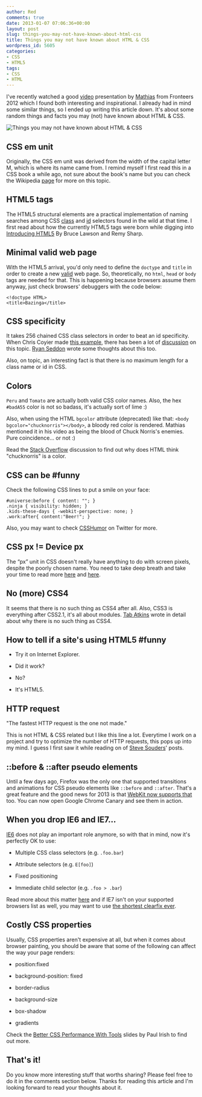 ```yaml
---
author: Red
comments: true
date: 2013-01-07 07:06:36+00:00
layout: post
slug: things-you-may-not-have-known-about-html-css
title: Things you may not have known about HTML & CSS
wordpress_id: 5605
categories:
- CSS
- HTML5
tags:
- CSS
- HTML
---
```


I've recently watched a good [video](http://vimeo.com/channels/fronteers12/52851509) presentation by [Mathias](http://mathiasbynens.be/) from Fronteers 2012 which I found both interesting and inspirational. I already had in mind some similar things, so I ended up writing this article down. It's about some random things and facts you may (not) have known about HTML & CSS.

![Things you may not have known about HTML & CSS](http://www.red-team-design.com/wp-content/uploads/2013/01/things-you-may-not-have-known-about-html-css.png)

<!-- more -->



## CSS em unit


Originally, the CSS em unit was derived from the width of the capital letter M, which is where its name came from. I remind myself I first read this in a CSS book a while ago, not sure about the book's name but you can check the Wikipedia [page](http://en.wikipedia.org/wiki/Em_(typography)) for more on this topic.



## HTML5 tags


The HTML5 structural elements are a practical implementation of naming searches among CSS [class](https://developers.google.com/webmasters/state-of-the-web/2005/classes) and [id](http://devfiles.myopera.com/articles/572/idlist-url.htm) selectors found in the wild at that time. I first read about how the currently HTML5 tags were born while digging into [Introducing HTML5](http://introducinghtml5.com/) By Bruce Lawson and Remy Sharp.



## Minimal valid web page


With the HTML5 arrival, you'd only need to define the `doctype` and `title` in order to create a new [valid](http://validator.w3.org/) web page. So, theoretically, no `html`, `head` or `body` tags are needed for that. This is happening because browsers assume them anyway, just check browsers' debuggers with the code below:


    
    
    <!doctype HTML>
    <title>Bazinga</title>
    





## CSS specificity


It takes 256 chained CSS class selectors in order to beat an id specificity. When Chris Coyier made [this example](http://codepen.io/chriscoyier/pen/lzjqh), there has been a lot of [discussion](http://news.ycombinator.com/item?id=4388649) on this topic. [Ryan Seddon](http://www.thecssninja.com/css/extreme-specificity) wrote some thoughts about this too.

Also, on topic, an interesting fact is that there is no maximum length for a class name or id in CSS.



## Colors


`Peru` and `Tomato` are actually both valid CSS color names. Also, the hex `#badA55` color is not so badass, it's actually sort of lime :)

Also, when using the HTML `bgcolor` attribute (deprecated) like that: `<body bgcolor="chucknorris"></body>​`, a bloody red color is rendered. Mathias mentioned it in his video as being the blood of Chuck Norris's enemies. Pure coincidence... or not :)

Read the [Stack Overflow](http://stackoverflow.com/questions/8318911/why-does-html-think-chucknorris-is-a-color) discussion to find out why does HTML think "chucknorris" is a color.



## CSS can be #funny


Check the following CSS lines to put a smile on your face:

    
    
    #universe:before { content: ""; }
    .ninja { visibility: hidden; }
    .kids-these-days { -webkit-perspective: none; }
    .work:after{ content:"Beer!"; }
    


Also, you may want to check [CSSHumor](https://twitter.com/CSSHumor) on Twitter for more.



## CSS px != Device px


The “px” unit in CSS doesn't really have anything to do with screen pixels, despite the poorly chosen name. You need to take deep breath and take your time to read more [here](http://inamidst.com/stuff/notes/csspx) and [here](http://www.quirksmode.org/blog/archives/2010/04/a_pixel_is_not.html).



## No (more) CSS4


It seems that there is no such thing as CSS4 after all. Also, CSS3 is everything after CSS2.1, it's all about modules. [Tab Atkins](http://www.xanthir.com/b4Ko0) wrote in detail about why there is no such thing as CSS4. 



## How to tell if a site's using HTML5 #funny





	
  * Try it on Internet Explorer.

	
  * Did it work?

	
  * No?

	
  * It's HTML5.





## HTTP request


"The fastest HTTP request is the one not made."

This is not HTML & CSS related but I like this line a lot. Everytime I work on a project and try to optimize the number of HTTP requests, this pops up into my mind. I guess I first saw it while reading on of [Steve Souders](http://www.stevesouders.com/blog/2012/03/22/cache-them-if-you-can/)' posts.



## ::before & ::after pseudo elements


Until a few days ago, Firefox was the only one that supported transitions and animations for CSS pseudo elements like `::before` and `::after`. That's a great feature and the good news for 2013 is that [WebKit now supports that](http://trac.webkit.org/changeset/138632) too. You can now open Google Chrome Canary and see them in action.



## When you drop IE6 and IE7...


[IE6](http://www.red-team-design.com/how-to-solve-common-ie-bugs) does not play an important role anymore, so with that in mind, now it's perfectly OK to use:




	
  * Multiple CSS class selectors (e.g. `.foo.bar`)

	
  * Attribute selectors (e.g. `E[foo]`)

	
  * Fixed positioning

	
  * Immediate child selector (e.g. `.foo > .bar`)



Read more about this matter [here](http://www.bennadel.com/blog/2306-What-CSS-Properties-Are-Supported-When-You-Drop-IE6-Support.htm) and if IE7 isn't on your supported browsers list as well, you may want to use [the shortest clearfix ever](http://www.css-101.org/articles/clearfix/latest-new-clearfix-so-far.php).



## Costly CSS properties



Usually, CSS properties aren't expensive at all, but when it comes about browser painting, you should be aware that some of the following can affect the way your page renders:




	
  * position:fixed

	
  * background-position: fixed

	
  * border-radius

	
  * background-size

	
  * box-shadow

	
  * gradients



Check the [Better CSS Performance With Tools](http://dl.dropbox.com/u/39519/talks/cssperf-cssdevconf/index.html) slides by Paul Irish to find out more.



## That's it!



Do you know more interesting stuff that worths sharing? Please feel free to do it in the comments section below. Thanks for reading this article and I'm looking forward to read your thoughts about it.
